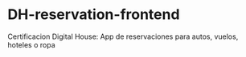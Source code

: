 # DH-reservation-frontend
Certificacion Digital House: App de reservaciones para autos, vuelos, hoteles o ropa 
